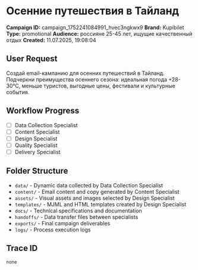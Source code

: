 # Осенние путешествия в Тайланд

**Campaign ID:** campaign_1752241084991_hvec3ngkwx9
**Brand:** Kupibilet
**Type:** promotional
**Audience:** россияне 25-45 лет, ищущие качественный отдых
**Created:** 11.07.2025, 19:08:04

## User Request
Создай email-кампанию для осенних путешествий в Тайланд. Подчеркни преимущества осеннего сезона: идеальная погода +28-30°C, меньше туристов, выгодные цены, фестивали и культурные события.

## Workflow Progress
- [ ] Data Collection Specialist
- [ ] Content Specialist  
- [ ] Design Specialist
- [ ] Quality Specialist
- [ ] Delivery Specialist

## Folder Structure

- `data/` - Dynamic data collected by Data Collection Specialist
- `content/` - Email content and copy generated by Content Specialist
- `assets/` - Visual assets and images selected by Design Specialist
- `templates/` - MJML and HTML templates created by Design Specialist
- `docs/` - Technical specifications and documentation
- `handoffs/` - Data transfer files between specialists
- `exports/` - Final campaign deliverables
- `logs/` - Process execution logs

## Trace ID
`none`
